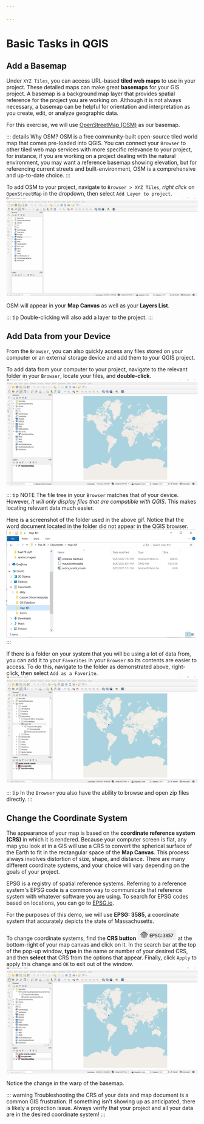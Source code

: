 ```yaml
---

---
```


# Basic Tasks in QGIS


## Add a Basemap

Under `XYZ Tiles`, you can access URL-based **tiled web maps** to use in your project. These detailed maps can make great **basemaps** for your GIS project. A basemap is a background map layer that provides spatial reference for the project you are working on. Although it is not always necessary, a basemap can be helpful for orientation and interpretation as you create, edit, or analyze geographic data. 

For this exercise, we will use [OpenStreetMap (OSM)](https://www.openstreetmap.org/#map=4/38.01/-95.84) as our basemap. 

::: details Why OSM?
OSM is a free community-built open-source tiled world map that comes pre-loaded into QGIS. You can connect your `Browser` to other tiled web map services with more specific relevance to your project, for instance, if you are working on a project dealing with the natural environment, you may want a reference basemap showing elevation, but for referencing current streets and built-environment, OSM is a comprehensive and up-to-date choice.
:::

To add OSM to your project, navigate to `Browser > XYZ Tiles`, *right click* on `OpenStreetMap` in the dropdown, then select `Add Layer to project`.
![Add OSM](../media/1-add-osm.gif)

OSM will appear in your **Map Canvas** as well as your **Layers List**.

::: tip 
Double-clicking will also add a layer to the project.
:::

## Add Data from your Device
From the `Browser`, you can also quickly access any files stored on your computer or an external storage device and add them to your QGIS project. 

To add data from your computer to your project, navigate to the relevant folder in your `Browser`, locate your files, and **double-click**. 
![Add Data](../media/1-add-data.gif)

::: tip NOTE
The file tree in your `Browser` matches that of your device. However, *it will only display files that are compatible with QGIS*. This makes locating relevant data much easier. 

Here is a screenshot of the folder used in the above gif. Notice that the word document located in the folder did not appear in the QGIS browser.
<img src="../media/1-computer-folder.jpg" width="500" height="285" />
:::

If there is a folder on your system that you will be using a lot of data from, you can add it to your `Favorites` in your `Browser` so its contents are easier to access. To do this, navigate to the folder as demonstrated above, right-click, then select `Add as a Favorite`. 
![Add Fav](../media/1-add-fav.gif)

::: tip 
In the `Browser` you also have the ability to browse and open zip files directly.
:::


## Change the Coordinate System

The appearance of your map is based on the **coordinate reference system (CRS)** in which it is rendered. Because your computer screen is flat, any map you look at in a GIS will use a CRS to convert the spherical surface of the Earth to fit in the rectangular space of the **Map Canvas**. This process always involves distortion of size, shape, and distance. There are many different coordinate systems, and your choice will vary depending on the goals of your project. 

EPSG is a registry of spatial reference systems. Referring to a reference system's EPSG code is a common way to communicate that reference system with whatever software you are using. To search for EPSG codes based on locations, you can go to [EPSG.io](https://epsg.io/).

For the purposes of this demo, we will use **EPSG: 3585**, a coordinate system that accurately depicts the state of Massachusetts.

To change coordinate systems, find the **CRS button** ![CRS](../media/1-crs.jpg) at the bottom-right of your map canvas and click on it. In the search bar at the top of the pop-up window, **type** in the name or number of your desired CRS, and then **select** that CRS from the options that appear. Finally, click `Apply` to apply this change and `OK` to exit out of the window.
![Change CRS](../media/1-change-crs.gif)

Notice the change in the warp of the basemap.

::: warning
Troubleshooting the CRS of your data and map document is a common GIS frustration. If something isn't showing up as anticipated, there is likely a projection issue. Always verify that your project and all your data are in the desired coordinate system!
:::